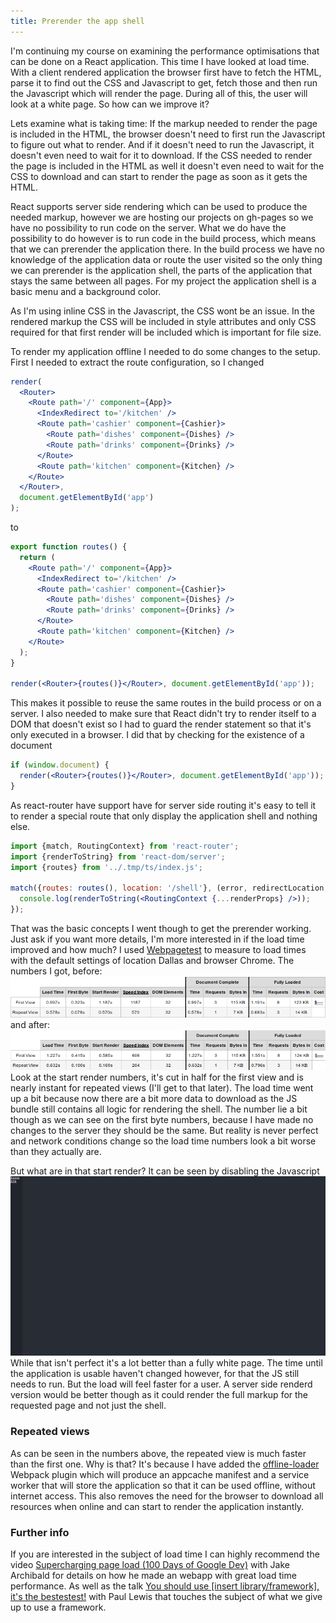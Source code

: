 ```yaml
---
title: Prerender the app shell
---
```

I'm continuing my course on examining the performance optimisations that can be done on a React application. This time I have looked at load time. With a client rendered application the browser first have to fetch the HTML, parse it to find out the CSS and Javascript to get, fetch those and then run the Javascript which will render the page. During all of this, the user will look at a white page.
So how can we improve it?

Lets examine what is taking time:
If the markup needed to render the page is included in the HTML, the browser doesn't need to first run the Javascript to figure out what to render. And if it doesn't need to run the Javascript, it doesn't even need to wait for it to download. If the CSS needed to render the page is included in the HTML as well it doesn't even need to wait for the CSS to download and can start to render the page as soon as it gets the HTML.

React supports server side rendering which can be used to produce the needed markup, however we are hosting our projects on gh-pages so we have no possibility to run code on the server. What we do have the possibility to do however is to run code in the build process, which means that we can prerender the application there.
In the build process we have no knowledge of the application data or route the user visited so the only thing we can prerender is the application shell, the parts of the application that stays the same between all pages. For my project the application shell is a basic menu and a background color.

As I'm using inline CSS in the Javascript, the CSS wont be an issue. In the rendered markup the CSS will be included in style attributes and only CSS required for that first render will be included which is important for file size.

To render my application offline I needed to do some changes to the setup. First I needed to extract the route configuration, so I changed
```jsx
render(
  <Router>
    <Route path='/' component={App}>
      <IndexRedirect to='/kitchen' />
      <Route path='cashier' component={Cashier}>
        <Route path='dishes' component={Dishes} />
        <Route path='drinks' component={Drinks} />
      </Route>
      <Route path='kitchen' component={Kitchen} />
    </Route>
  </Router>,
  document.getElementById('app')
);
```
to
```jsx
export function routes() {
  return (
    <Route path='/' component={App}>
      <IndexRedirect to='/kitchen' />
      <Route path='cashier' component={Cashier}>
        <Route path='dishes' component={Dishes} />
        <Route path='drinks' component={Drinks} />
      </Route>
      <Route path='kitchen' component={Kitchen} />
    </Route>
  );
}

render(<Router>{routes()}</Router>, document.getElementById('app'));
```
This makes it possible to reuse the same routes in the build process or on a server. I also needed to make sure that React didn't try to render itself to a DOM that doesn't exist so I had to guard the render statement so that it's only executed in a browser. I did that by checking for the existence of a document
```jsx
if (window.document) {
  render(<Router>{routes()}</Router>, document.getElementById('app'));
}
```

As react-router have support have for server side routing it's easy to tell it to render a special route that only display the application shell and nothing else.
```jsx
import {match, RoutingContext} from 'react-router';
import {renderToString} from 'react-dom/server';
import {routes} from '../.tmp/ts/index.js';

match({routes: routes(), location: '/shell'}, (error, redirectLocation, renderProps) => {
  console.log(renderToString(<RoutingContext {...renderProps} />));
});
```

That was the basic concepts I went though to get the prerender working. Just ask if you want more details, I'm more interested in if the load time improved and how much? I used [Webpagetest](http://www.webpagetest.org/) to measure to load times with the default settings of location Dallas and browser Chrome.
The numbers I got, before:
![](/assets/images/2015/11/before.png)
and after:
![](/assets/images/2015/11/after.png)
Look at the start render numbers, it's cut in half for the first view and is nearly instant for repeated views (I'll get to that later). The load time went up a bit because now there are a bit more data to download as the JS bundle still contains all logic for rendering the shell. The number lie a bit though as we can see on the first byte numbers, because I have made no changes to the server they should be the same. But reality is never perfect and network conditions change so the load time numbers look a bit worse than they actually are.

But what are in that start render? It can be seen by disabling the Javascript
![](/assets/images/2015/11/Screen-Shot-2015-11-26-at-13-00-40.png)
While that isn't perfect it's a lot better than a fully white page. The time until the application is usable haven't changed however, for that the JS still needs to run. But the load will feel faster for a user. A server side renderd version would be better though as it could render the full markup for the requested page and not just the shell.

### Repeated views
As can be seen in the numbers above, the repeated view is much faster than the first one. Why is that?
It's because I have added the [offline-loader](https://github.com/NekR/offline-plugin/) Webpack plugin which will produce an appcache manifest and a service worker that will store the application so that it can be used offline, without internet access. This also removes the need for the browser to download all resources when online and can start to render the application instantly.

### Further info
If you are interested in the subject of load time I can highly recommend the video [Supercharging page load (100 Days of Google Dev)](https://www.youtube.com/watch?v=d5_6yHixpsQ) with Jake Archibald for details on how he made an webapp with great load time performance. As well as the talk [You should use [insert library/framework], it's the bestestest!](https://www.youtube.com/watch?v=_yCz1TA0EL4) with Paul Lewis that touches the subject of what we give up to use a framework.
